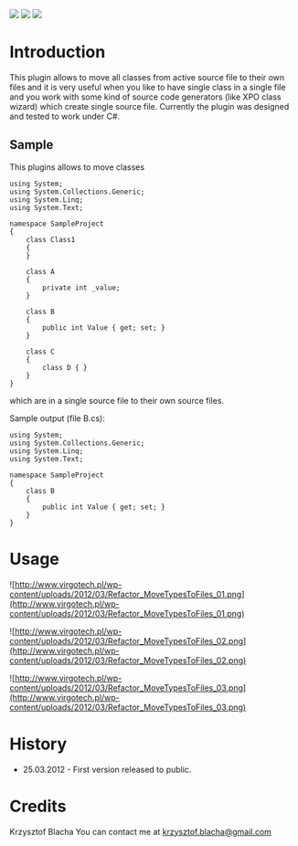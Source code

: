 [![](http://dxcorecommunityplugins.googlecode.com/svn/trunk/Common/Graphics/Download.png)](http://www.rorybecker.co.uk/DevExpress/Community/Plugins/Refactor_MoveTypesToFiles/)
[![](http://dxcorecommunityplugins.googlecode.com/svn/trunk/Common/Graphics/InstallHelp.png)](http://code.google.com/p/dxcorecommunityplugins/wiki/InstallInstructions)
[![](http://dxcorecommunityplugins.googlecode.com/svn/trunk/Common/Graphics/Feedback.png)](http://code.google.com/p/dxcorecommunityplugins/wiki/Feedback)

# Introduction #

This plugin allows to move all classes from active source file to their own files and it is very useful when you like to have single class in a single file and you work with some kind of source code generators (like XPO class wizard) which create single source file. Currently the plugin was designed and tested to work under C#.

## Sample ##

This plugins allows to move classes

```
using System;
using System.Collections.Generic;
using System.Linq;
using System.Text;

namespace SampleProject
{
    class Class1
    {
    }
    
    class A
    {
        private int _value;
    }
    
    class B
    {
        public int Value { get; set; }
    }

    class C
    {
        class D { }
    }
}
```

which are in a single source file to their own source files.

Sample output (file B.cs):

```
using System;
using System.Collections.Generic;
using System.Linq;
using System.Text;

namespace SampleProject
{
    class B
    {
        public int Value { get; set; }
    }
}
```

# Usage #

![http://www.virgotech.pl/wp-content/uploads/2012/03/Refactor_MoveTypesToFiles_01.png](http://www.virgotech.pl/wp-content/uploads/2012/03/Refactor_MoveTypesToFiles_01.png)

![http://www.virgotech.pl/wp-content/uploads/2012/03/Refactor_MoveTypesToFiles_02.png](http://www.virgotech.pl/wp-content/uploads/2012/03/Refactor_MoveTypesToFiles_02.png)

![http://www.virgotech.pl/wp-content/uploads/2012/03/Refactor_MoveTypesToFiles_03.png](http://www.virgotech.pl/wp-content/uploads/2012/03/Refactor_MoveTypesToFiles_03.png)

# History #

  * 25.03.2012 - First version released to public.

# Credits #

Krzysztof Blacha
You can contact me at krzysztof.blacha@gmail.com